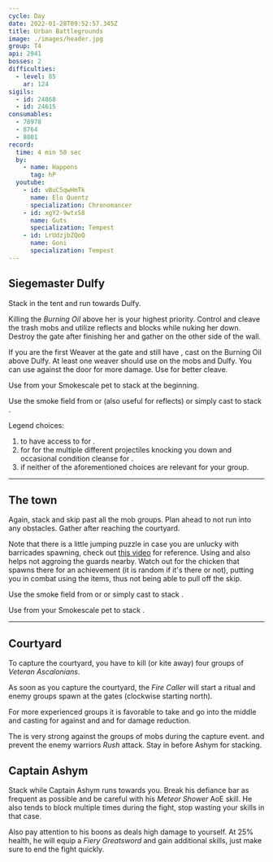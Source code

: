 ```yaml
---
cycle: Day
date: 2022-01-28T09:52:57.345Z
title: Urban Battlegrounds
image: ./images/header.jpg
group: T4
api: 2941
bosses: 2
difficulties:
  - level: 85
    ar: 124
sigils:
  - id: 24868
  - id: 24615
consumables:
  - 78978
  - 8764
  - 8801
record:
  time: 4 min 50 sec
  by:
    - name: Happens
      tag: hP
  youtube:
    - id: vBuC5qwHmTk
      name: Elo Quentz
      specialization: Chronomancer
    - id: xgY2-9wtxS8
      name: Guts
      specialization: Tempest
    - id: LrUdzjbZQoQ
      name: Goni
      specialization: Tempest
---
```


<Grid>

<GridItem sm="6">

<MDImage src="images/siegemaster_dulfy.jpg" caption="Siegemaster Dulfy"/>

</GridItem>

<GridItem sm="6">

## Siegemaster Dulfy

Stack <Effect name="Stealth"/> in the tent and run towards Dulfy.

Killing the _Burning Oil_ above her is your highest priority. Control and cleave the trash mobs and utilize reflects and blocks while nuking her down. Destroy the gate after finishing her and gather on the other side of the wall.
</GridItem>

<GridItem sm="12">

<Tabs>

<Tab specialization="elementalist">

If you are the first Weaver at the gate and still have <Effect name="Stealth"/>, cast <Skill id="5501"/> on the Burning Oil above Dulfy. At least one weaver should use <Skill id="5738"/> on the mobs and Dulfy. You can use <Skill id="5697"/> against the door for more damage. Use <Skill id="22572"/> for better cleave.

</Tab>

<Tab specialization="ranger">

Use <Skill id="31568"/> from your Smokescale pet to stack <Effect name="Stealth"/> at the beginning.

</Tab>

<Tab specialization="thief">

Use the smoke field from <Skill id="13113"/> or <Skill name="Smoke Screen" profession="thief"/> (also useful for reflects) or simply cast <Skill id="13117"/> to stack <Effect name="Stealth"/>.

</Tab>

<Tab specialization="Renegade">

Legend choices:
1. <Skill name="Legendary Dwarf Stance"/> to have access to <Skill name="Inspiring Reinforcement"/> for <Boon name="Stability"/>.
2. <Skill name="Legendary Centaur Stance"/> for <Skill name="Protective Solace"/> for the multiple different projectiles knocking you down and occasional condition cleanse for <Condition name="Burning"/>.
3. <Skill name="Legendary Assassin Stance"/> if neither of the aforementioned choices are relevant for your group.

</Tab>

</Tabs>

</GridItem>
</Grid>

---

## The town

<Grid>

<GridItem sm="6">

Again, stack <Effect name="Stealth"/> and skip past all the mob groups. Plan ahead to not run into any obstacles. Gather after reaching the courtyard.

Note that there is a little jumping puzzle in case you are unlucky with barricades spawning, check out [this video](https://www.youtube.com/watch?v=d5uTRJ9iyEY) for reference. Using <Item id="8764"/> and <Item id="8801"/> also helps not aggroing the guards nearby. Watch out for the chicken that spawns there for an achievement (it is random if it's there or not), putting you in combat using the items, thus not being able to pull off the skip.

<Tabs>

<Tab specialization="thief">

Use the smoke field from <Skill id="13113"/> or <Skill id="13065"/> or simply cast <Skill id="13117"/> to stack <Effect name="Stealth"/>.

</Tab>

<Tab specialization="ranger">

Use <Skill id="31568"/> from your Smokescale pet to stack <Effect name="Stealth"/>.

</Tab>
</Tabs>

</GridItem>

<GridItem sm="6">

<MDImage src="images/the_town.jpg" caption="A barricade in the town"/>

</GridItem>
</Grid>

---

<Grid>

<GridItem sm="6">

## Courtyard

To capture the courtyard, you have to kill (or kite away) four groups of _Veteran Ascalonians_.

As soon as you capture the courtyard, the _Fire Caller_ will start a ritual and enemy groups spawn at the gates (clockwise starting north).

</GridItem>

<GridItem sm="6">

<Tabs>

<Tab specialization="Renegade">

For more experienced groups it is favorable to take <Skill name="Legendary Dwarf Stance"/> and go into the middle and casting <Skill name="Inspiring reinforcement"/> for <Boon name="Stability"/> against <Control name="Knockback"/> and <Control name="Daze"/> and <Skill name="Rite of the Great Dwarf"/> for damage reduction.

</Tab>
<Tab specialization="elementalist">

The <Skill id="5738"/> is very strong against the groups of mobs during the capture event. <Skill id="5671"/> and <Skill id="5683"/> prevent the enemy warriors _Rush_ attack. Stay in <Skill id="5492"/> before Ashym for <Boon name="Might"/> stacking.

</Tab>

</Tabs>

</GridItem>
</Grid>

<MDImage src="images/the_courtyard.jpg" caption="The courtyard"/>

## Captain Ashym

Stack <Boon name="Might"/> while Captain Ashym runs towards you. Break his defiance bar as frequent as possible and be careful with his _Meteor Shower_ AoE skill. He also tends to block multiple times during the fight, stop wasting your skills in that case.

Also pay attention to his boons as <Boon name="Resolution"/> deals high damage to yourself. At 25% health, he will equip a _Fiery Greatsword_ and gain additional skills, just make sure to end the fight quickly.
